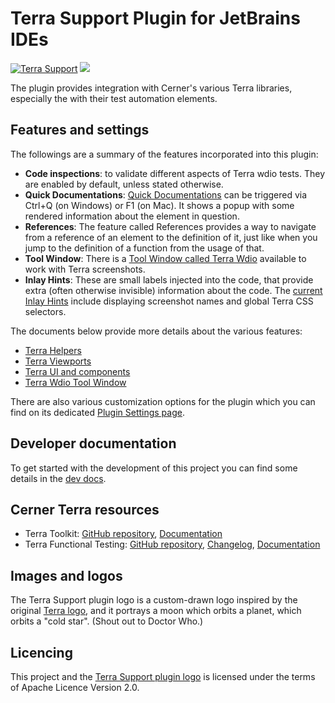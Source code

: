 # Terra Support Plugin for JetBrains IDEs

[![Terra Support](https://img.shields.io/jetbrains/plugin/v/15430-terra-support)](https://plugins.jetbrains.com/plugin/15430-terra-support)
![](https://img.shields.io/badge/since-v2021.2-blue)

The plugin provides integration with Cerner's various Terra libraries, especially the with their test automation elements.

## Features and settings

The followings are a summary of the features incorporated into this plugin:

- **Code inspections**: to validate different aspects of Terra wdio tests. They are enabled by default, unless stated otherwise.
- **Quick Documentations**: [Quick Documentations](https://www.jetbrains.com/help/idea/viewing-reference-information.html?keymap=primary_windows#inline-quick-documentation)
  can be triggered via Ctrl+Q (on Windows) or F1 (on Mac). It shows a popup with some rendered information about the element in question.
- **References**: The feature called References provides a way to navigate from a reference of an element to the definition of it,
  just like when you jump to the definition of a function from the usage of that.
- **Tool Window**: There is a [Tool Window called Terra Wdio](/docs/terra_wdio_tool_window.md) available to work with Terra screenshots.
- **Inlay Hints**: These are small labels injected into the code, that provide extra (often otherwise invisible) information about the code.
  The [current Inlay Hints](docs/terra_helpers.md#inlay-hints) include displaying screenshot names and global Terra CSS selectors.

The documents below provide more details about the various features:

- [Terra Helpers](docs/terra_helpers.md)
- [Terra Viewports](docs/terra_viewports.md)
- [Terra UI and components](docs/terra_ui.md)
- [Terra Wdio Tool Window](docs/terra_wdio_tool_window.md)

There are also various customization options for the plugin which you can find on its dedicated [Plugin Settings page](docs/terra_settings.md).

## Developer documentation

To get started with the development of this project you can find some details in the [dev docs](docs/devdocs.md).

## Cerner Terra resources

- Terra Toolkit: [GitHub repository](https://github.com/cerner/terra-toolkit-boneyard), [Documentation](https://github.com/cerner/terra-toolkit-boneyard/blob/main/docs/Wdio_Utility.md)
- Terra Functional Testing: [GitHub repository](https://github.com/cerner/terra-toolkit/tree/main/packages/terra-functional-testing), [Changelog](https://github.com/cerner/terra-toolkit/blob/main/packages/terra-functional-testing/CHANGELOG.md),
[Documentation](https://engineering.cerner.com/terra-ui/dev_tools/cerner-terra-toolkit-docs/terra-functional-testing/about)

## Images and logos

The Terra Support plugin logo is a custom-drawn logo inspired by the original [Terra logo](https://engineering.cerner.com/terra-ui/home/terra-ui/index),
and it portrays a moon which orbits a planet, which orbits a "cold star". (Shout out to Doctor Who.)

## Licencing

This project and the [Terra Support plugin logo](src/main/resources/META-INF/pluginIcon.svg) is licensed under the terms of Apache Licence Version 2.0.
